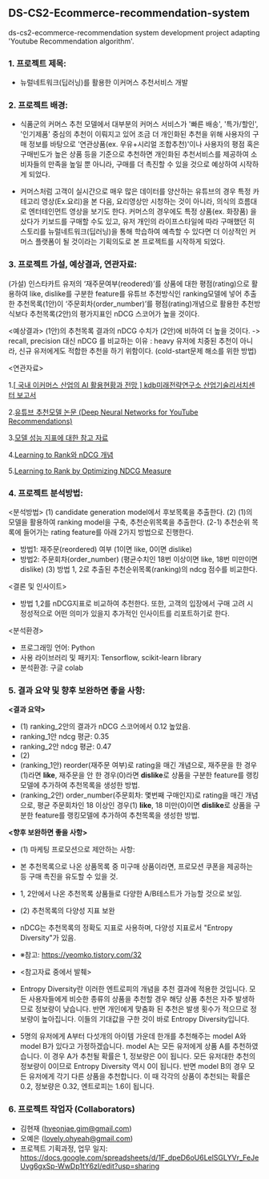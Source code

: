## DS-CS2-Ecommerce-recommendation-system
ds-cs2-ecommerce-recommendation system development project adapting 'Youtube Recommendation algorithm'. 

### 1. 프로젝트 제목: 
- 뉴럴네트워크(딥러닝)를 활용한 이커머스 추천서비스 개발

### 2. 프로젝트 배경: 
- 식품군의 커머스 추천 모델에서 대부분의 커머스 서비스가 '빠른 배송', '특가/할인', '인기제품' 중심의 추천이 이뤄지고 있어 조금 더 개인화된 추천을 위해 사용자의 구매 정보를 바탕으로 '연관상품(ex. 우유+시리얼 조합추천)'이나 사용자의 평점 혹은 구매빈도가 높은 상품 등을 기준으로 추천하면 개인화된 추천서비스를 제공하여 소비자들의 만족을 높일 뿐 아니라, 구매를 더 촉진할 수 있을 것으로 예상하여 시작하게 되었다. 

- 커머스처럼 고객이 실시간으로 매우 많은 데이터를 양산하는 유튜브의 경우 특정 카테고리 영상(Ex.요리)을 본 다음, 요리영상만 시청하는 것이 아니라, 의식의 흐름대로 엔터테인먼트 영상을 보기도 한다. 커머스의 경우에도 특정 상품(ex. 화장품) 을 샀다가 키보드를 구매할 수도 있고, 유저 개인의 라이프스타일에 따라 구매했던 히스토리를 뉴럴네트워크(딥러닝)을 통해 학습하여 예측할 수 있다면 더 이상적인 커머스 플랫폼이 될 것이라는 기획의도로 본 프로젝트를 시작하게 되었다. 

### 3. 프로젝트 가설, 예상결과, 연관자료: 
(가설) 인스타카트 유저의 ‘재주문여부(reodered)’를 상품에 대한 평점(rating)으로 활용하여 like, dislike를 구분한 feature를 유튜브 추천방식인 ranking모델에 넣어 추출한 추천목록(1안)이 ‘주문회차(order_number)’를 평점(rating)개념으로 활용한 추천방식보다 추천목록(2안)의 평가지표인 nDCG 스코어가 높을 것이다. 

<예상결과>
(1안)의 추천목록 결과의 nDCG 수치가 (2안)에 비하여 더 높을 것이다. 
 -> recall, precision 대신 nDCG 를 비교하는 이유 : heavy 유저에 치중된 추천이 아니라, 신규 유저에게도 적합한 추천을 하기 위함이다. (cold-start문제 해소를 위한 방법) 

<연관자료>

1.[[ 국내 이커머스 산업의 AI 활용현황과 전망 ] kdb미래전략연구소 산업기술리서치센터 보고서](https://file.mk.co.kr/meet/2020/06/pdf_readtop_2020_626590_1592459706.pdf)

2.[유튜브 추천모델 논문 (Deep Neural Networks for YouTube Recommendations)](https://static.googleusercontent.com/media/research.google.com/ko//pubs/archive/45530.pdf)

3.[모델 성능 지표에 대한 참고 자료](https://medium.com/code-states/%EC%B6%94%EC%B2%9C-%EC%8B%9C%EC%8A%A4%ED%85%9C-%EC%95%8C%EA%B3%A0%EB%A6%AC%EC%A6%98-4e5044960bdd)

4.[Learning to Rank와 nDCG 개념](https://yamalab.tistory.com/119)

5.[Learning to Rank by Optimizing NDCG Measure](https://papers.nips.cc/paper/2009/file/b3967a0e938dc2a6340e258630febd5a-Paper.pdf)


### 4. 프로젝트 분석방법:
<분석방법>
(1) candidate generation model에서 후보목록을 추출한다. 
(2) (1)의 모델을 활용하여 ranking model을 구축, 추천순위목록을 추출한다. 
 (2-1) 추천순위 목록에 들어가는 rating feature를 아래 2가지 방법으로 진행한다. 
   - 방법1: 재주문(reordered) 여부 (1이면 like, 0이면 dislike) 
   - 방법2: 주문회차(order_number) (평균수치인 18번 이상이면 like, 18번 미만이면 dislike) 
(3) 방법 1, 2로 추출된 추천순위목록(ranking)의 ndcg 점수를 비교한다. 

<결론 및 인사이트> 
- 방법 1,2를 nDCG지표로 비교하여 추천한다. 또한, 고객의 입장에서 구매 고려 시 정성적으로 어떤 의미가 있을지 추가적인 인사이트를 리포트하기로 한다. 

<분석환경>
- 프로그래밍 언어: Python
- 사용 라이브러리 및 패키지: Tensorflow, scikit-learn library
- 분석환경: 구글 colab


### 5. 결과 요약 및 향후 보완하면 좋을 사항:

**<결과 요약>**
- (1) ranking_2안의 결과가 nDCG 스코어에서 0.12 높았음.
 - ranking_1안 ndcg 평균: 0.35
 - ranking_2안 ndcg 평균: 0.47 
- (2)  
 - (ranking_1안) reorder(재주문 여부)로 rating을 매긴 개념으로, 재주문을 한 경우(1)라면 **like**, 재주문을 안 한 경우(0)라면 **dislike**로 상품을 구분한 feature를 랭킹모델에 추가하여 추천목록을 생성한 방법. 
 - (ranking_2안) order_number(주문회차: 몇번째 구매인지)로 rating을 매긴 개념으로, 평균 주문회차인 18 이상인 경우(1) **like**, 18 미만(0)이면 **dislike**로 상품을 구분한 feature를 랭킹모델에 추가하여 추천목록을 생성한 방법. 

**<향후 보완하면 좋을 사항>**
- (1) 마케팅 프로모션으로 제안하는 사항: 
 - 본 추천목록으로 나온 상품목록 중 미구매 상품이라면, 프로모션 쿠폰을 제공하는 등 구매 촉진을 유도할 수 있을 것. 
 - 1, 2안에서 나온 추천목록 상품들로 다양한 A/B테스트가 가능할 것으로 보임. 

- (2) 추천목록의 다양성 지표 보완
 - nDCG는 추천목록의 정확도 지표로 사용하며, 다양성 지표로서 "Entropy Diversity"가 있음. 
  - ※참고: https://yeomko.tistory.com/32
 - <참고자료 중에서 발췌>
  - Entropy Diversity란 이러한 엔트로피의 개념을 추천 결과에 적용한 것입니다. 모든 사용자들에게 비슷한 종류의 상품을 추천할 경우 해당 상품 추천은 자주 발생하므로 정보량이 낮습니다. 반면 개인에게 맞춤화 된 추천은 발생 횟수가 적으므로 정보량이 높아집니다. 이들의 기대값을 구한 것이 바로 Entropy Diversity입니다.
  - 5명의 유저에게 A부터 다섯개의 아이템 가운데 한개를 추천해주는 model A와 model B가 있다고 가정하겠습니다.  model A는 모든 유저에게 상품 A를 추천하였습니다. 이 경우 A가 추천될 확률은 1, 정보량은 0이 됩니다. 모든 유저대한 추천의 정보량이 0이므로 Entropy Diversity 역시 0이 됩니다. 반면 model B의 경우 모든 유저에게 각기 다른 상품을 추천합니다. 이 때 각각의 상품이 추천되는 확률은 0.2, 정보량은 0.32, 엔트로피는 1.6이 됩니다.

### 6. 프로젝트 작업자 (Collaborators)
 - 김현재 (hyeonjae.gim@gmail.com)
 - 오예은 (lovely.ohyeah@gmail.com)
 - 프로젝트 기획과정, 업무 일지: https://docs.google.com/spreadsheets/d/1F_dpeD6oU6LelSGLYVr_FeJeUvg6gxSp-WwDp1tY6zI/edit?usp=sharing
 
